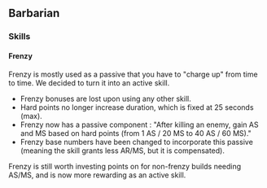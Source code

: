 ## Barbarian

### Skills

#### Frenzy

Frenzy is mostly used as a passive that you have to "charge up" from time to time. We decided to turn it into an active skill.

- Frenzy bonuses are lost upon using any other skill.
- Hard points no longer increase duration, which is fixed at 25 seconds (max).
- Frenzy now has a passive component : "After killing an enemy, gain AS and MS based on hard points (from 1 AS / 20 MS to 40 AS / 60 MS)."
- Frenzy base numbers have been changed to incorporate this passive (meaning the skill grants less AR/MS, but it is compensated).

Frenzy is still worth investing points on for non-frenzy builds needing AS/MS, and is now more rewarding as an active skill.
